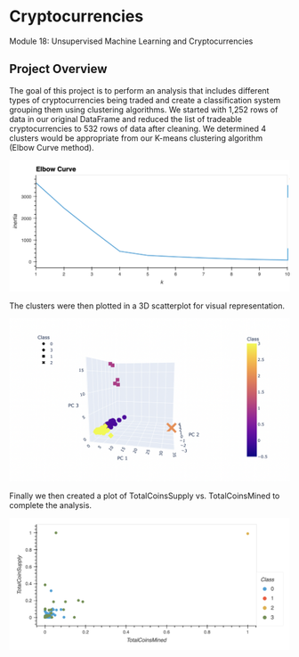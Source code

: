 # Cryptocurrencies
Module 18: Unsupervised Machine Learning and Cryptocurrencies

## Project Overview

The goal of this project is to perform an analysis that includes different types of cryptocurrencies being traded and create a classification system grouping them using clustering algorithms. We started with 1,252 rows of data in our original DataFrame and reduced the list of tradeable cryptocurrencies to 532 rows of data after cleaning. We determined 4 clusters would be appropriate from our K-means clustering algorithm (Elbow Curve method).

![Elbow Curve](https://github.com/sqrtofpi/Cryptocurrencies/blob/034b9fa1c4b855dfe5f1295fdf329b199faa9317/Images/Screen%20Shot%202021-09-04%20at%202.09.34%20PM.png)

The clusters were then plotted in a 3D scatterplot for visual representation.

![3D Scatterplot](https://github.com/sqrtofpi/Cryptocurrencies/blob/034b9fa1c4b855dfe5f1295fdf329b199faa9317/Images/Screen%20Shot%202021-09-04%20at%202.08.01%20PM.png)

Finally we then created a plot of TotalCoinsSupply vs. TotalCoinsMined to complete the analysis.

![Crypto Plot](https://github.com/sqrtofpi/Cryptocurrencies/blob/034b9fa1c4b855dfe5f1295fdf329b199faa9317/Images/Screen%20Shot%202021-09-04%20at%202.09.03%20PM.png)
